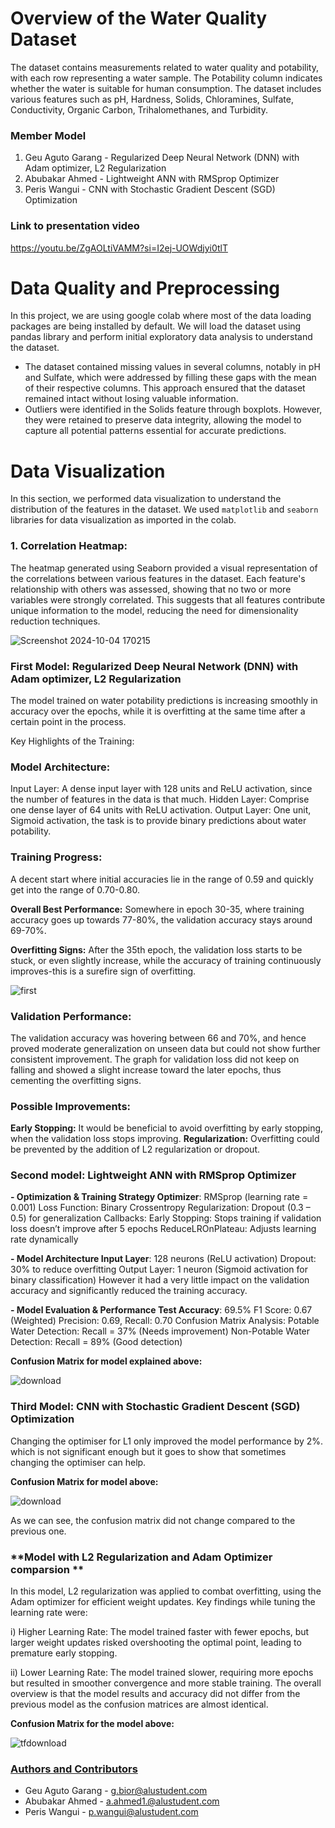 # **Overview of the Water Quality Dataset**
The dataset contains measurements related to water quality and potability, with each row representing a water sample. The Potability column indicates whether the water is suitable for human consumption. The dataset includes various features such as pH, Hardness, Solids, Chloramines, Sulfate, Conductivity, Organic Carbon, Trihalomethanes, and Turbidity.

### **Member Model**
1. Geu Aguto Garang - Regularized Deep Neural Network (DNN) with Adam optimizer, L2 Regularization 
2. Abubakar Ahmed - Lightweight ANN with RMSprop Optimizer
3. Peris Wangui - CNN with Stochastic Gradient Descent (SGD) Optimization
### **Link to presentation video** 
https://youtu.be/ZgAOLtiVAMM?si=I2ej-UOWdjyi0tlT

# **Data Quality and Preprocessing**
In this project, we are using google colab where most of the data loading packages are being installed by default.
We will load the dataset using pandas library and perform initial exploratory data analysis to understand the dataset.

- The dataset contained missing values in several columns, notably in pH and Sulfate, which were addressed by
filling these gaps with the mean of their respective columns. This approach ensured that the dataset remained intact
without losing valuable information.
- Outliers were identified in the Solids feature through boxplots. However, they were retained to preserve data integrity,
  allowing the model to capture all potential patterns essential for accurate predictions.

# **Data Visualization**
In this section, we performed data visualization to understand the distribution of the features in the dataset.
We used `matplotlib` and `seaborn` libraries for data visualization as imported in the colab.

### **1. Correlation Heatmap:**
The heatmap generated using Seaborn provided a visual representation of the correlations between
various features in the dataset. 
Each feature's relationship with others was assessed, showing that no two or more variables were strongly correlated. 
This suggests that all features contribute unique information to the model, reducing the need for dimensionality reduction techniques.

![Screenshot 2024-10-04 170215](https://github.com/user-attachments/assets/8b6e9b9e-fb7c-4b52-bb1f-0e68023cf48e)

###  **First Model: Regularized Deep Neural Network (DNN) with Adam optimizer, L2 Regularization**
The model trained on water potability predictions is increasing smoothly in accuracy over the epochs, while it is overfitting at the same time after a certain point in the process.

Key Highlights of the Training:

### **Model Architecture:**
Input Layer: A dense input layer with 128 units and ReLU activation, since the number of features in the data is that much.
Hidden Layer: Comprise one dense layer of 64 units with ReLU activation.
Output Layer: One unit, Sigmoid activation, the task is to provide binary predictions about water potability.
### **Training Progress:**
A decent start where initial accuracies lie in the range of 0.59 and quickly get into the range of 0.70-0.80.

**Overall Best Performance:** Somewhere in epoch 30-35, where training accuracy goes up towards 77-80%, the validation accuracy stays around 69-70%.

**Overfitting Signs:** After the 35th epoch, the validation loss starts to be stuck, or even slightly increase, while the accuracy of training continuously improves-this is a surefire sign of overfitting.

![first](https://github.com/user-attachments/assets/ae47a6f2-344e-41b5-bdc0-4871610596c8)

### **Validation Performance:**
The validation accuracy was hovering between 66 and 70%, and hence proved moderate generalization on unseen data but could not show further consistent improvement.
The graph for validation loss did not keep on falling and showed a slight increase toward the later epochs, thus cementing the overfitting signs.

### **Possible Improvements:**
**Early Stopping:** It would be beneficial to avoid overfitting by early stopping, when the validation loss stops improving.
**Regularization:** Overfitting could be prevented by the addition of L2 regularization or dropout.

### **Second model: Lightweight ANN with RMSprop Optimizer**

**- Optimization & Training Strategy Optimizer**: RMSprop (learning rate = 0.001) Loss Function: Binary Crossentropy Regularization: Dropout (0.3 – 0.5) for generalization Callbacks: Early Stopping: Stops training if validation loss doesn’t improve after 5 epochs ReduceLROnPlateau: Adjusts learning rate dynamically

**- Model Architecture Input Layer**: 128 neurons (ReLU activation) Dropout: 30% to reduce overfitting Output Layer: 1 neuron (Sigmoid activation for binary classification)
However it had a very little impact on the validation accuracy and significantly reduced the training accuracy.

**- Model Evaluation & Performance Test Accuracy**: 69.5% F1 Score: 0.67 (Weighted) Precision: 0.69, Recall: 0.70 Confusion Matrix Analysis: Potable Water Detection: Recall = 37% (Needs improvement) Non-Potable Water Detection: Recall = 89% (Good detection)

**Confusion Matrix for model explained above:**

![download](https://github.com/user-attachments/assets/3a4ed90b-2c52-497e-a882-d3f99ff166ff)

### **Third Model: CNN with Stochastic Gradient Descent (SGD) Optimization**

Changing the optimiser for L1 only improved the model performance by 2%. which is not significant enough but it goes to show that sometimes changing the optimiser can help.

**Confusion Matrix for model above:**

![download](https://github.com/user-attachments/assets/3a4ed90b-2c52-497e-a882-d3f99ff166ff)

As we can see, the confusion matrix did not change compared to the previous one.

### **Model with L2 Regularization and Adam Optimizer comparsion **

In this model, L2 regularization was applied to combat overfitting, using the Adam optimizer for efficient weight updates. Key findings while tuning the learning rate were:

i) Higher Learning Rate: The model trained faster with fewer epochs, but larger weight updates risked overshooting the optimal point, leading to premature early stopping.

ii) Lower Learning Rate: The model trained slower, requiring more epochs but resulted in smoother convergence and more stable training.
The overall overview is that the model results and accuracy did not differ from the previous model as the confusion matrices are almost identical. 

**Confusion Matrix for the model above:**

![tfdownload](https://github.com/user-attachments/assets/4c394239-f9ef-42f0-bdeb-69f51fa66763)


### <u>Authors and Contributors</u>

- Geu Aguto Garang - g.bior@alustudent.com
- Abubakar Ahmed - a.ahmed1.@alustudent.com
- Peris Wangui - p.wangui@alustudent.com
